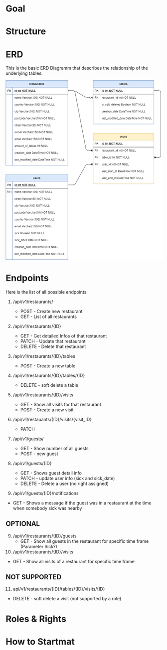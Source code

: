 # Goal
# Structure
# ERD
This is the basic ERD Diagramm that describes the relationship of the underlying tables:

![ERD-Diagramm](/docs/erd.png)
# Endpoints
Here is the list of all possible endpoints:

1. /api/v1/restaurants/
    - POST - Create new restaurant
    - GET - List of all restaurants
2. /api/v1/restaurants/{ID}
   - GET - Get detailed Infos of that restaurant
   - PATCH - Update that restaurant
   - DELETE - Delete that restaurant
3. /api/v1/restaurants/{ID}/tables
   - POST - Create a new table
4. /api/v1/restaurants/{ID}/tables/{ID}
   - DELETE - soft delete a table


5. /api/v1/restaurants/{ID}/visits
   - GET - Show all visits for that restaurant 
   - POST - Create a new visit
6. /api/v1/restauants/{ID}/visits/{visit_ID}
   - PATCH 
7. /api/v1/guests/
   - GET - Show number of all guests 
   - POST - new guest
8. /api/v1/guests/{ID}  
   - GET - Shows guest detail info
   - PATCH - update user info (sick and sick_date)
   - DELETE - Delete a user (no right assigned)
9.  /api/v1/guests/{ID}/notifications
   - GET - Shows a message if the guest was in a restaurant at the time when somebody sick was nearby

## OPTIONAL
9. /api/v1/restaurants/{ID}/guests
   -  GET - Show all guests in the restaurant for specific time frame (Parameter Sick?)
10. /api/v1/restaurants/{ID}/visits
   - GET - Show all visits of a restaurant for specific time frame

## NOT SUPPORTED
11. api/v1/restaurants/{ID}/tables/{ID}/visits/{ID}
   - DELETE - soft delete a visit (not supported by a role)

# Roles & Rights
# How to Startmat
